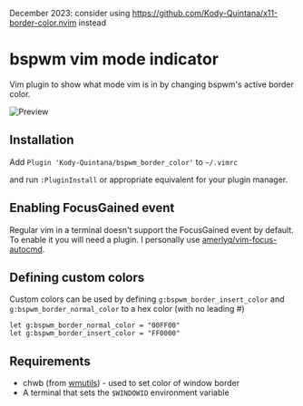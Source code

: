 December 2023: consider using https://github.com/Kody-Quintana/x11-border-color.nvim instead

# bspwm vim mode indicator
Vim plugin to show what mode vim is in by changing bspwm's active border color.

![Preview](https://i.imgur.com/Mu0SbTf.gif)

## Installation
Add `Plugin 'Kody-Quintana/bspwm_border_color'` to `~/.vimrc`

and run `:PluginInstall` or appropriate equivalent for your plugin manager.

## Enabling FocusGained event

Regular vim in a terminal doesn't support the FocusGained event by default.
To enable it you will need a plugin.
I personally use [amerlyq/vim-focus-autocmd](https://github.com/amerlyq/vim-focus-autocmd).

## Defining custom colors

Custom colors can be used by defining
`g:bspwm_border_insert_color` and `g:bspwm_border_normal_color` to a hex color (with no leading #)
```vimscript
let g:bspwm_border_normal_color = "00FF00"
let g:bspwm_border_insert_color = "FF0000"
```
## Requirements
- chwb (from [wmutils](https://github.com/wmutils/core)) - used to set color of window border
- A terminal that sets the `$WINDOWID` environment variable
